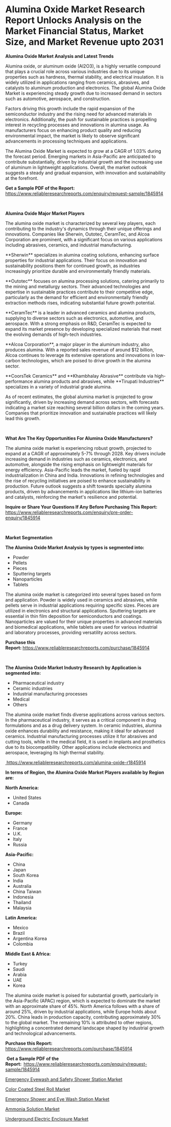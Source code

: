 <p><h1>Alumina Oxide Market Research Report Unlocks Analysis on the Market Financial Status, Market Size, and Market Revenue upto 2031</h1></p><p><strong>Alumina Oxide Market Analysis and Latest Trends</strong></p>
<p><p>Alumina oxide, or aluminum oxide (Al2O3), is a highly versatile compound that plays a crucial role across various industries due to its unique properties such as hardness, thermal stability, and electrical insulation. It is widely utilized in applications ranging from ceramics, abrasives, and catalysts to aluminum production and electronics. The global Alumina Oxide Market is experiencing steady growth due to increased demand in sectors such as automotive, aerospace, and construction. </p><p>Factors driving this growth include the rapid expansion of the semiconductor industry and the rising need for advanced materials in electronics. Additionally, the push for sustainable practices is propelling interest in recycling processes and innovations in alumina usage. As manufacturers focus on enhancing product quality and reducing environmental impact, the market is likely to observe significant advancements in processing techniques and applications.</p><p>The Alumina Oxide Market is expected to grow at a CAGR of 1.03% during the forecast period. Emerging markets in Asia-Pacific are anticipated to contribute substantially, driven by industrial growth and the increasing use of aluminum in lightweight applications. Overall, the market outlook suggests a steady and gradual expansion, with innovation and sustainability at the forefront.</p></p>
<p><strong>Get a Sample PDF of the Report:&nbsp;</strong> <a href="https://www.reliableresearchreports.com/enquiry/request-sample/1845914?utm_campaign=36&utm_medium=2&utm_source=Github&utm_content=ia&utm_term=06112024&utm_id=alumina-oxide">https://www.reliableresearchreports.com/enquiry/request-sample/1845914</a></p>
<p>&nbsp;</p>
<p><strong>Alumina Oxide Major Market Players</strong></p>
<p><p>The alumina oxide market is characterized by several key players, each contributing to the industry's dynamics through their unique offerings and innovations. Companies like Sherwin, Outotec, CeramTec, and Alcoa Corporation are prominent, with a significant focus on various applications including abrasives, ceramics, and industrial manufacturing.</p><p>**Sherwin** specializes in alumina coating solutions, enhancing surface properties for industrial applications. Their focus on innovation and sustainability positions them for continued growth, as industries increasingly prioritize durable and environmentally friendly materials.</p><p>**Outotec** focuses on alumina processing solutions, catering primarily to the mining and metallurgy sectors. Their advanced technologies and expertise in sustainable practices contribute to their competitive edge, particularly as the demand for efficient and environmentally friendly extraction methods rises, indicating substantial future growth potential.</p><p>**CeramTec** is a leader in advanced ceramics and alumina products, supplying to diverse sectors such as electronics, automotive, and aerospace. With a strong emphasis on R&D, CeramTec is expected to expand its market presence by developing specialized materials that meet the evolving demands of high-tech industries.</p><p>**Alcoa Corporation**, a major player in the aluminum industry, also produces alumina. With a reported sales revenue of around $12 billion, Alcoa continues to leverage its extensive operations and innovations in low-carbon technologies, which are poised to drive growth in the alumina sector.</p><p>**CoorsTek Ceramics** and **Khambhalay Abrasive** contribute via high-performance alumina products and abrasives, while **Tirupati Industries** specializes in a variety of industrial grade alumina.</p><p>As of recent estimates, the global alumina market is projected to grow significantly, driven by increasing demand across sectors, with forecasts indicating a market size reaching several billion dollars in the coming years. Companies that prioritize innovation and sustainable practices will likely lead this growth.</p></p>
<p>&nbsp;</p>
<p><strong>What Are The Key Opportunities For Alumina Oxide Manufacturers?</strong></p>
<p><p>The alumina oxide market is experiencing robust growth, projected to expand at a CAGR of approximately 5-7% through 2028. Key drivers include increasing demand in industries such as ceramics, electronics, and automotive, alongside the rising emphasis on lightweight materials for energy efficiency. Asia-Pacific leads the market, fueled by rapid industrialization in China and India. Innovations in refining technologies and the rise of recycling initiatives are poised to enhance sustainability in production. Future outlook suggests a shift towards specialty alumina products, driven by advancements in applications like lithium-ion batteries and catalysts, reinforcing the market's resilience and potential.</p></p>
<p><strong>Inquire or Share Your Questions If Any Before Purchasing This Report:</strong> <a href="https://www.reliableresearchreports.com/enquiry/pre-order-enquiry/1845914?utm_campaign=36&utm_medium=2&utm_source=Github&utm_content=ia&utm_term=06112024&utm_id=alumina-oxide">https://www.reliableresearchreports.com/enquiry/pre-order-enquiry/1845914</a></p>
<p>&nbsp;</p>
<p><strong>Market Segmentation</strong></p>
<p><strong>The Alumina Oxide Market Analysis by types is segmented into:</strong></p>
<p><ul><li>Powder</li><li>Pellets</li><li>Pieces</li><li>Sputtering targets</li><li>Nanoparticles</li><li>Tablets</li></ul></p>
<p><p>The alumina oxide market is categorized into several types based on form and application. Powder is widely used in ceramics and abrasives, while pellets serve in industrial applications requiring specific sizes. Pieces are utilized in electronics and structural applications. Sputtering targets are essential in thin film deposition for semiconductors and coatings. Nanoparticles are valued for their unique properties in advanced materials and biomedical applications, while tablets are used for various industrial and laboratory processes, providing versatility across sectors.</p></p>
<p><strong>Purchase this Report:&nbsp;</strong><a href="https://www.reliableresearchreports.com/purchase/1845914?utm_campaign=36&utm_medium=2&utm_source=Github&utm_content=ia&utm_term=06112024&utm_id=alumina-oxide">https://www.reliableresearchreports.com/purchase/1845914</a></p>
<p>&nbsp;</p>
<p><strong>The Alumina Oxide Market Industry Research by Application is segmented into:</strong></p>
<p><ul><li>Pharmaceutical industry</li><li>Ceramic industries</li><li>Industrial manufacturing processes</li><li>Medical</li><li>Others</li></ul></p>
<p><p>The alumina oxide market finds diverse applications across various sectors. In the pharmaceutical industry, it serves as a critical component in drug formulations and as a drug delivery system. In ceramic industries, alumina oxide enhances durability and resistance, making it ideal for advanced ceramics. Industrial manufacturing processes utilize it for abrasives and cutting tools, while in the medical field, it is used in implants and prosthetics due to its biocompatibility. Other applications include electronics and aerospace, leveraging its high thermal stability.</p></p>
<p><a href="https://www.reliableresearchreports.com/alumina-oxide-r1845914?utm_campaign=36&utm_medium=2&utm_source=Github&utm_content=ia&utm_term=06112024&utm_id=alumina-oxide">&nbsp;https://www.reliableresearchreports.com/alumina-oxide-r1845914</a></p>
<p><strong>In terms of Region, the Alumina Oxide Market Players available by Region are:</strong></p>
<p>
    <p> <strong> North America: </strong>
        <ul>
            <li>United States</li>
            <li>Canada</li>
        </ul>
        </p> 
    <p> <strong> Europe: </strong>
        <ul>
            <li>Germany</li>
            <li>France</li>
            <li>U.K.</li>
            <li>Italy</li>
            <li>Russia</li>
        </ul>
        </p> 
    <p> <strong> Asia-Pacific: </strong>
        <ul>
            <li>China</li>
            <li>Japan</li>
            <li>South Korea</li>
            <li>India</li>
            <li>Australia</li>
            <li>China Taiwan</li>
            <li>Indonesia</li>
            <li>Thailand</li>
            <li>Malaysia</li>
        </ul>
        </p> 
    <p> <strong> Latin America: </strong>
        <ul>
            <li>Mexico</li>
            <li>Brazil</li>
            <li>Argentina Korea</li>
            <li>Colombia</li>
        </ul>
        </p> 
    <p> <strong> Middle East & Africa: </strong>
        <ul>
            <li>Turkey</li>
            <li>Saudi</li>
            <li>Arabia</li>
            <li>UAE</li>
            <li>Korea</li>
        </ul>
    </p>
    </p>
<p><p>The alumina oxide market is poised for substantial growth, particularly in the Asia-Pacific (APAC) region, which is expected to dominate the market with an approximate share of 45%. North America follows with a share of around 25%, driven by industrial applications, while Europe holds about 20%. China leads in production capacity, contributing approximately 30% to the global market. The remaining 10% is attributed to other regions, highlighting a concentrated demand landscape shaped by industrial growth and technological advancements.</p></p>
<p><strong>Purchase this Report: </strong><a href="https://www.reliableresearchreports.com/purchase/1845914?utm_campaign=36&utm_medium=2&utm_source=Github&utm_content=ia&utm_term=06112024&utm_id=alumina-oxide">https://www.reliableresearchreports.com/purchase/1845914</a></p>
<p>&nbsp;<strong>Get a Sample PDF of the Report:&nbsp;&nbsp;</strong><a href="https://www.reliableresearchreports.com/enquiry/request-sample/1845914?utm_campaign=36&utm_medium=2&utm_source=Github&utm_content=ia&utm_term=06112024&utm_id=alumina-oxide">https://www.reliableresearchreports.com/enquiry/request-sample/1845914</a></p>
<p><strong></strong></p>
<p><p><a href="https://issuu.com/reportprime-2/docs/emergency-eyewash-and-safety-shower_6801ce4baa21ed?utm_campaign=36&utm_medium=2&utm_source=Github&utm_content=ia&utm_term=06112024&utm_id=alumina-oxide">Emergency Eyewash and Safety Shower Station Market</a></p><p><a href="https://github.com/AngelaWalsh696/Market-Research-Report-List-1/blob/main/color-coated-steel-roll-market.md?utm_campaign=36&utm_medium=2&utm_source=Github&utm_content=ia&utm_term=06112024&utm_id=alumina-oxide">Color Coated Steel Roll Market</a></p><p><a href="https://issuu.com/reportprime-2/docs/emergency-shower-and-eye-wash-stati_27a0acc8aaf6f3?utm_campaign=36&utm_medium=2&utm_source=Github&utm_content=ia&utm_term=06112024&utm_id=alumina-oxide">Emergency Shower and Eye Wash Station Market</a></p><p><a href="https://github.com/GRUBBSCHARLES/Market-Research-Report-List-1/blob/main/ammonia-solution-market.md?utm_campaign=36&utm_medium=2&utm_source=Github&utm_content=ia&utm_term=06112024&utm_id=alumina-oxide">Ammonia Solution Market</a></p><p><a href="https://www.linkedin.com/pulse/exploring-underground-electric-enclosure-market-strategic-ftlxe?utm_campaign=36&utm_medium=2&utm_source=Github&utm_content=ia&utm_term=06112024&utm_id=alumina-oxide">Underground Electric Enclosure Market</a></p></p>